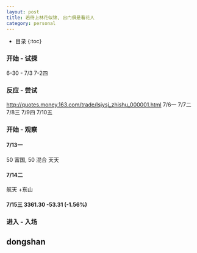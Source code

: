 ```yaml
---
layout: post
title: 若待上林花似锦, 出门俱是看花人
category: personal
---
```

* 目录
{:toc}

### 开始 - 试探
6-30 - 7/3
7-2四

### 反应 - 尝试
http://quotes.money.163.com/trade/lsjysj_zhishu_000001.html
7/6一
7/7二
7/8三
7/9四
7/10五 

### 开始 - 观察
#### 7/13一 
50 富国, 50 混合 天天  
#### 7/14二 
航天 +东山
#### 7/15三  3361.30 -53.31 (-1.56%)

### 进入 - 入场

## dongshan
